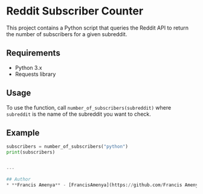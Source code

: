 # Reddit Subscriber Counter

This project contains a Python script that queries the Reddit API to return the number of subscribers for a given subreddit.

## Requirements

- Python 3.x
- Requests library

## Usage

To use the function, call `number_of_subscribers(subreddit)` where `subreddit` is the name of the subreddit you want to check.

## Example

```python
subscribers = number_of_subscribers("python")
print(subscribers)


---

## Author
* **Francis Amenya** - [FrancisAmenya](https://github.com/Francis Amenya)
